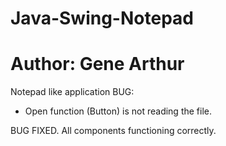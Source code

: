# Java-Swing-Notepad
# Author: Gene Arthur
Notepad like application 
BUG:
  - Open function (Button) is not reading the file.

BUG FIXED.
All components functioning correctly.
